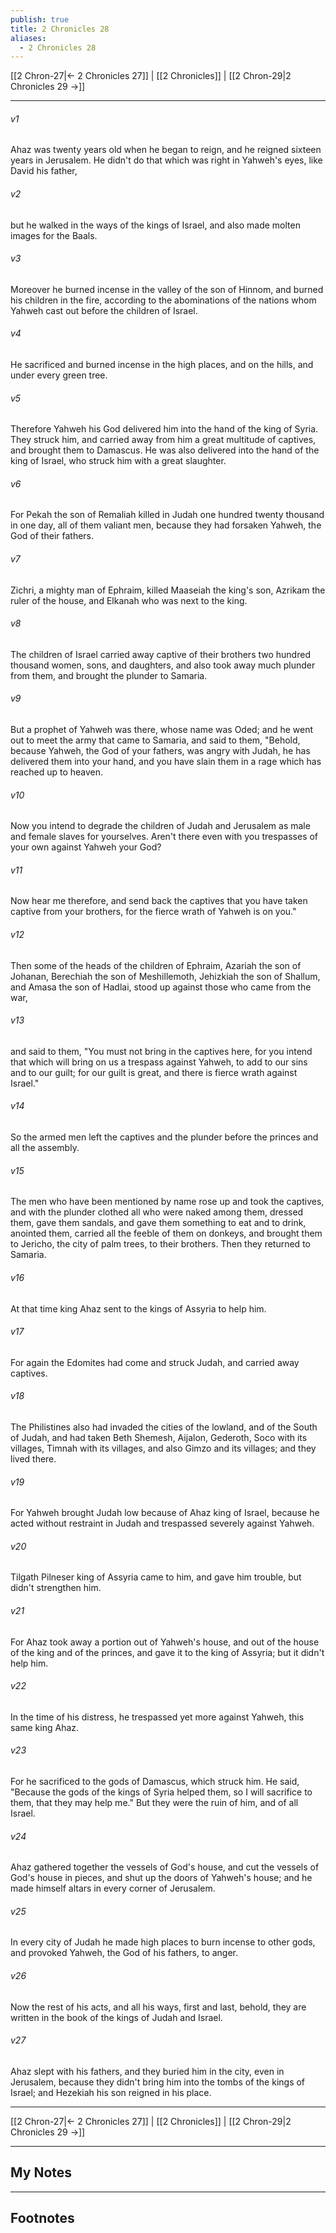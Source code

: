 ```yaml
---
publish: true
title: 2 Chronicles 28
aliases:
  - 2 Chronicles 28
---
```


[[2 Chron-27|← 2 Chronicles 27]] | [[2 Chronicles]] | [[2 Chron-29|2 Chronicles 29 →]]
***



###### v1 
Ahaz was twenty years old when he began to reign, and he reigned sixteen years in Jerusalem. He didn't do that which was right in Yahweh's eyes, like David his father, 

###### v2 
but he walked in the ways of the kings of Israel, and also made molten images for the Baals. 

###### v3 
Moreover he burned incense in the valley of the son of Hinnom, and burned his children in the fire, according to the abominations of the nations whom Yahweh cast out before the children of Israel. 

###### v4 
He sacrificed and burned incense in the high places, and on the hills, and under every green tree. 

###### v5 
Therefore Yahweh his God delivered him into the hand of the king of Syria. They struck him, and carried away from him a great multitude of captives, and brought them to Damascus. He was also delivered into the hand of the king of Israel, who struck him with a great slaughter. 

###### v6 
For Pekah the son of Remaliah killed in Judah one hundred twenty thousand in one day, all of them valiant men, because they had forsaken Yahweh, the God of their fathers. 

###### v7 
Zichri, a mighty man of Ephraim, killed Maaseiah the king's son, Azrikam the ruler of the house, and Elkanah who was next to the king. 

###### v8 
The children of Israel carried away captive of their brothers two hundred thousand women, sons, and daughters, and also took away much plunder from them, and brought the plunder to Samaria. 

###### v9 
But a prophet of Yahweh was there, whose name was Oded; and he went out to meet the army that came to Samaria, and said to them, "Behold, because Yahweh, the God of your fathers, was angry with Judah, he has delivered them into your hand, and you have slain them in a rage which has reached up to heaven. 

###### v10 
Now you intend to degrade the children of Judah and Jerusalem as male and female slaves for yourselves. Aren't there even with you trespasses of your own against Yahweh your God? 

###### v11 
Now hear me therefore, and send back the captives that you have taken captive from your brothers, for the fierce wrath of Yahweh is on you." 

###### v12 
Then some of the heads of the children of Ephraim, Azariah the son of Johanan, Berechiah the son of Meshillemoth, Jehizkiah the son of Shallum, and Amasa the son of Hadlai, stood up against those who came from the war, 

###### v13 
and said to them, "You must not bring in the captives here, for you intend that which will bring on us a trespass against Yahweh, to add to our sins and to our guilt; for our guilt is great, and there is fierce wrath against Israel." 

###### v14 
So the armed men left the captives and the plunder before the princes and all the assembly. 

###### v15 
The men who have been mentioned by name rose up and took the captives, and with the plunder clothed all who were naked among them, dressed them, gave them sandals, and gave them something to eat and to drink, anointed them, carried all the feeble of them on donkeys, and brought them to Jericho, the city of palm trees, to their brothers. Then they returned to Samaria. 

###### v16 
At that time king Ahaz sent to the kings of Assyria to help him. 

###### v17 
For again the Edomites had come and struck Judah, and carried away captives. 

###### v18 
The Philistines also had invaded the cities of the lowland, and of the South of Judah, and had taken Beth Shemesh, Aijalon, Gederoth, Soco with its villages, Timnah with its villages, and also Gimzo and its villages; and they lived there. 

###### v19 
For Yahweh brought Judah low because of Ahaz king of Israel, because he acted without restraint in Judah and trespassed severely against Yahweh. 

###### v20 
Tilgath Pilneser king of Assyria came to him, and gave him trouble, but didn't strengthen him. 

###### v21 
For Ahaz took away a portion out of Yahweh's house, and out of the house of the king and of the princes, and gave it to the king of Assyria; but it didn't help him. 

###### v22 
In the time of his distress, he trespassed yet more against Yahweh, this same king Ahaz. 

###### v23 
For he sacrificed to the gods of Damascus, which struck him. He said, "Because the gods of the kings of Syria helped them, so I will sacrifice to them, that they may help me." But they were the ruin of him, and of all Israel. 

###### v24 
Ahaz gathered together the vessels of God's house, and cut the vessels of God's house in pieces, and shut up the doors of Yahweh's house; and he made himself altars in every corner of Jerusalem. 

###### v25 
In every city of Judah he made high places to burn incense to other gods, and provoked Yahweh, the God of his fathers, to anger. 

###### v26 
Now the rest of his acts, and all his ways, first and last, behold, they are written in the book of the kings of Judah and Israel. 

###### v27 
Ahaz slept with his fathers, and they buried him in the city, even in Jerusalem, because they didn't bring him into the tombs of the kings of Israel; and Hezekiah his son reigned in his place.

***
[[2 Chron-27|← 2 Chronicles 27]] | [[2 Chronicles]] | [[2 Chron-29|2 Chronicles 29 →]]

---
## My Notes

---
## Footnotes